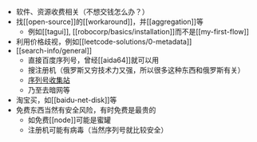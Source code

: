 - 软件、资源收费相关（不想交钱怎么办？）
- 找[[open-source]]的[[workaround]]，并[[aggregation]]等
  - 例如[[tagui]], [[robocorp/basics/installation]]而不是[[my-first-flow]]
- 利用价格歧视，例如[[leetcode-solutions/0-metadata]]
- [[search-info/general]]
  - 直接百度序列号，曾经[[aida64]]就可以用
  - 搜注册机（俄罗斯又穷技术力又强，所以很多这种东西和俄罗斯有关）
  - [序列号收集站](https://keypro2.ru)
  - 乃至去暗网等
- 淘宝买，如[[baidu-net-disk]]等
- 免费东西当然有安全风险，有时免费是最贵的
  - 如免费[[node]]可能是蜜罐
  - 注册机可能有病毒（当然序列号就比较安全）